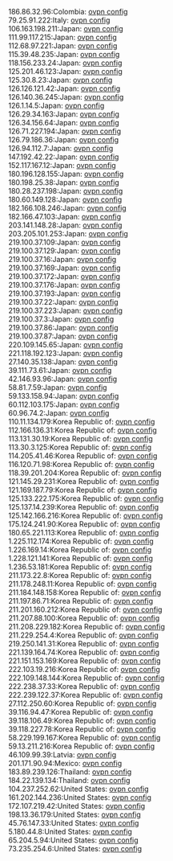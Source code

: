 186.86.32.96:Colombia: [ovpn config](vpn/186_86_32_96.ovpn)  
79.25.91.222:Italy: [ovpn config](vpn/79_25_91_222.ovpn)  
106.163.198.211:Japan: [ovpn config](vpn/106_163_198_211.ovpn)  
111.99.117.215:Japan: [ovpn config](vpn/111_99_117_215.ovpn)  
112.68.97.221:Japan: [ovpn config](vpn/112_68_97_221.ovpn)  
115.39.48.235:Japan: [ovpn config](vpn/115_39_48_235.ovpn)  
118.156.233.24:Japan: [ovpn config](vpn/118_156_233_24.ovpn)  
125.201.46.123:Japan: [ovpn config](vpn/125_201_46_123.ovpn)  
125.30.8.23:Japan: [ovpn config](vpn/125_30_8_23.ovpn)  
126.126.121.42:Japan: [ovpn config](vpn/126_126_121_42.ovpn)  
126.140.36.245:Japan: [ovpn config](vpn/126_140_36_245.ovpn)  
126.1.14.5:Japan: [ovpn config](vpn/126_1_14_5.ovpn)  
126.29.34.163:Japan: [ovpn config](vpn/126_29_34_163.ovpn)  
126.34.156.64:Japan: [ovpn config](vpn/126_34_156_64.ovpn)  
126.71.227.194:Japan: [ovpn config](vpn/126_71_227_194.ovpn)  
126.79.186.36:Japan: [ovpn config](vpn/126_79_186_36.ovpn)  
126.94.112.7:Japan: [ovpn config](vpn/126_94_112_7.ovpn)  
147.192.42.22:Japan: [ovpn config](vpn/147_192_42_22.ovpn)  
152.117.167.12:Japan: [ovpn config](vpn/152_117_167_12.ovpn)  
180.196.128.155:Japan: [ovpn config](vpn/180_196_128_155.ovpn)  
180.198.25.38:Japan: [ovpn config](vpn/180_198_25_38.ovpn)  
180.28.237.198:Japan: [ovpn config](vpn/180_28_237_198.ovpn)  
180.60.149.128:Japan: [ovpn config](vpn/180_60_149_128.ovpn)  
182.166.108.246:Japan: [ovpn config](vpn/182_166_108_246.ovpn)  
182.166.47.103:Japan: [ovpn config](vpn/182_166_47_103.ovpn)  
203.141.148.28:Japan: [ovpn config](vpn/203_141_148_28.ovpn)  
203.205.101.253:Japan: [ovpn config](vpn/203_205_101_253.ovpn)  
219.100.37.109:Japan: [ovpn config](vpn/219_100_37_109.ovpn)  
219.100.37.129:Japan: [ovpn config](vpn/219_100_37_129.ovpn)  
219.100.37.16:Japan: [ovpn config](vpn/219_100_37_16.ovpn)  
219.100.37.169:Japan: [ovpn config](vpn/219_100_37_169.ovpn)  
219.100.37.172:Japan: [ovpn config](vpn/219_100_37_172.ovpn)  
219.100.37.176:Japan: [ovpn config](vpn/219_100_37_176.ovpn)  
219.100.37.193:Japan: [ovpn config](vpn/219_100_37_193.ovpn)  
219.100.37.22:Japan: [ovpn config](vpn/219_100_37_22.ovpn)  
219.100.37.223:Japan: [ovpn config](vpn/219_100_37_223.ovpn)  
219.100.37.3:Japan: [ovpn config](vpn/219_100_37_3.ovpn)  
219.100.37.86:Japan: [ovpn config](vpn/219_100_37_86.ovpn)  
219.100.37.87:Japan: [ovpn config](vpn/219_100_37_87.ovpn)  
220.109.145.65:Japan: [ovpn config](vpn/220_109_145_65.ovpn)  
221.118.192.123:Japan: [ovpn config](vpn/221_118_192_123.ovpn)  
27.140.35.138:Japan: [ovpn config](vpn/27_140_35_138.ovpn)  
39.111.73.61:Japan: [ovpn config](vpn/39_111_73_61.ovpn)  
42.146.93.96:Japan: [ovpn config](vpn/42_146_93_96.ovpn)  
58.81.7.59:Japan: [ovpn config](vpn/58_81_7_59.ovpn)  
59.133.158.94:Japan: [ovpn config](vpn/59_133_158_94.ovpn)  
60.112.103.175:Japan: [ovpn config](vpn/60_112_103_175.ovpn)  
60.96.74.2:Japan: [ovpn config](vpn/60_96_74_2.ovpn)  
110.11.134.179:Korea Republic of: [ovpn config](vpn/110_11_134_179.ovpn)  
112.166.136.31:Korea Republic of: [ovpn config](vpn/112_166_136_31.ovpn)  
113.131.30.19:Korea Republic of: [ovpn config](vpn/113_131_30_19.ovpn)  
113.30.3.125:Korea Republic of: [ovpn config](vpn/113_30_3_125.ovpn)  
114.205.41.46:Korea Republic of: [ovpn config](vpn/114_205_41_46.ovpn)  
116.120.71.98:Korea Republic of: [ovpn config](vpn/116_120_71_98.ovpn)  
118.39.201.204:Korea Republic of: [ovpn config](vpn/118_39_201_204.ovpn)  
121.145.29.231:Korea Republic of: [ovpn config](vpn/121_145_29_231.ovpn)  
121.169.187.79:Korea Republic of: [ovpn config](vpn/121_169_187_79.ovpn)  
125.133.222.175:Korea Republic of: [ovpn config](vpn/125_133_222_175.ovpn)  
125.137.14.239:Korea Republic of: [ovpn config](vpn/125_137_14_239.ovpn)  
125.142.166.216:Korea Republic of: [ovpn config](vpn/125_142_166_216.ovpn)  
175.124.241.90:Korea Republic of: [ovpn config](vpn/175_124_241_90.ovpn)  
180.65.221.113:Korea Republic of: [ovpn config](vpn/180_65_221_113.ovpn)  
1.225.112.174:Korea Republic of: [ovpn config](vpn/1_225_112_174.ovpn)  
1.226.169.14:Korea Republic of: [ovpn config](vpn/1_226_169_14.ovpn)  
1.228.121.141:Korea Republic of: [ovpn config](vpn/1_228_121_141.ovpn)  
1.236.53.181:Korea Republic of: [ovpn config](vpn/1_236_53_181.ovpn)  
211.173.22.8:Korea Republic of: [ovpn config](vpn/211_173_22_8.ovpn)  
211.178.248.11:Korea Republic of: [ovpn config](vpn/211_178_248_11.ovpn)  
211.184.148.158:Korea Republic of: [ovpn config](vpn/211_184_148_158.ovpn)  
211.197.86.71:Korea Republic of: [ovpn config](vpn/211_197_86_71.ovpn)  
211.201.160.212:Korea Republic of: [ovpn config](vpn/211_201_160_212.ovpn)  
211.207.88.100:Korea Republic of: [ovpn config](vpn/211_207_88_100.ovpn)  
211.208.229.182:Korea Republic of: [ovpn config](vpn/211_208_229_182.ovpn)  
211.229.254.4:Korea Republic of: [ovpn config](vpn/211_229_254_4.ovpn)  
219.250.141.31:Korea Republic of: [ovpn config](vpn/219_250_141_31.ovpn)  
221.139.164.74:Korea Republic of: [ovpn config](vpn/221_139_164_74.ovpn)  
221.151.153.169:Korea Republic of: [ovpn config](vpn/221_151_153_169.ovpn)  
222.103.19.216:Korea Republic of: [ovpn config](vpn/222_103_19_216.ovpn)  
222.109.148.144:Korea Republic of: [ovpn config](vpn/222_109_148_144.ovpn)  
222.238.37.33:Korea Republic of: [ovpn config](vpn/222_238_37_33.ovpn)  
222.239.122.37:Korea Republic of: [ovpn config](vpn/222_239_122_37.ovpn)  
27.112.250.60:Korea Republic of: [ovpn config](vpn/27_112_250_60.ovpn)  
39.116.94.47:Korea Republic of: [ovpn config](vpn/39_116_94_47.ovpn)  
39.118.106.49:Korea Republic of: [ovpn config](vpn/39_118_106_49.ovpn)  
39.118.227.78:Korea Republic of: [ovpn config](vpn/39_118_227_78.ovpn)  
58.229.199.167:Korea Republic of: [ovpn config](vpn/58_229_199_167.ovpn)  
59.13.211.216:Korea Republic of: [ovpn config](vpn/59_13_211_216.ovpn)  
46.109.99.39:Latvia: [ovpn config](vpn/46_109_99_39.ovpn)  
201.171.90.94:Mexico: [ovpn config](vpn/201_171_90_94.ovpn)  
183.89.239.126:Thailand: [ovpn config](vpn/183_89_239_126.ovpn)  
184.22.139.134:Thailand: [ovpn config](vpn/184_22_139_134.ovpn)  
104.237.252.62:United States: [ovpn config](vpn/104_237_252_62.ovpn)  
161.202.144.236:United States: [ovpn config](vpn/161_202_144_236.ovpn)  
172.107.219.42:United States: [ovpn config](vpn/172_107_219_42.ovpn)  
198.13.36.179:United States: [ovpn config](vpn/198_13_36_179.ovpn)  
45.76.147.33:United States: [ovpn config](vpn/45_76_147_33.ovpn)  
5.180.44.8:United States: [ovpn config](vpn/5_180_44_8.ovpn)  
65.204.5.94:United States: [ovpn config](vpn/65_204_5_94.ovpn)  
73.235.254.6:United States: [ovpn config](vpn/73_235_254_6.ovpn)  
